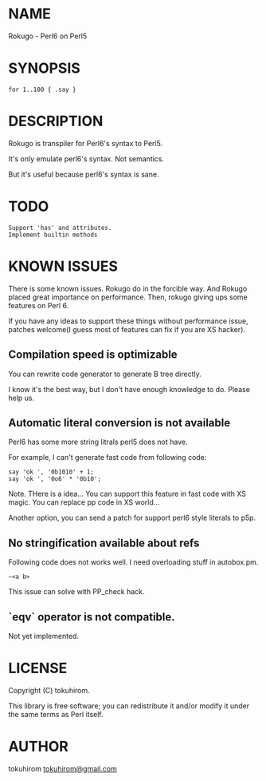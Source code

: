 # NAME

Rokugo - Perl6 on Perl5

# SYNOPSIS

    for 1..100 { .say }

# DESCRIPTION

Rokugo is transpiler for Perl6's syntax to Perl5.

It's only emulate perl6's syntax. Not semantics.

But it's useful because perl6's syntax is sane.

# TODO

    Support 'has' and attributes.
    Implement builtin methods

# KNOWN ISSUES

There is some known issues. Rokugo do in the forcible way.
And Rokugo placed great importance on performance.
Then, rokugo giving ups some features on Perl 6.

If you have any ideas to support these things without performance issue, patches welcome(I guess most of features can fix if you are XS hacker).

## Compilation speed is optimizable

You can rewrite code generator to generate B tree directly.

I know it's the best way, but I don't have enough knowledge to do.
Please help us.

## Automatic literal conversion is not available

Perl6 has some more string litrals perl5 does not have.

For example, I can't generate fast code from following code:

    say 'ok ', '0b1010' + 1;
    say 'ok ', '0o6' * '0b10';

Note. THere is a idea... You can support this feature in fast code with XS magic. You can replace pp code in XS world...

Another option, you can send a patch for support perl6 style literals to p5p.

## No stringification available about refs

Following code does not works well. I need overloading stuff in autobox.pm.

    ~<a b>

This issue can solve with PP\_check hack.

## \`eqv\` operator is not compatible.

Not yet implemented.

# LICENSE

Copyright (C) tokuhirom.

This library is free software; you can redistribute it and/or modify
it under the same terms as Perl itself.

# AUTHOR

tokuhirom <tokuhirom@gmail.com>
